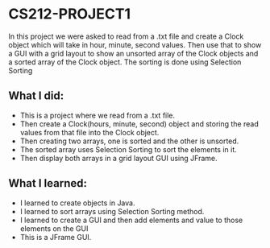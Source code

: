 # CS212-PROJECT1
In this project we were asked to read from a .txt file and create a Clock object which will take in hour, minute, second values. Then use that to show a GUI with a grid layout to show an unsorted array of the Clock objects and a sorted array of the Clock object. The sorting is done using Selection Sorting

## What I did:
 - This is a project where we read from a .txt file.
 - Then create a Clock(hours, minute, second) object and storing the read values from that file into the Clock object.
 - Then creating two arrays, one is sorted and the other is unsorted.
 - The sorted array uses Selection Sorting to sort the elements in it.
 - Then display both arrays in a grid layout GUI using JFrame.
 
## What I learned:
 - I learned to create objects in Java.
 - I learned to sort arrays using Selection Sorting method.
 - I learned to create a GUI and then add elements and value to those elements on the GUI
 - This is a JFrame GUI.
